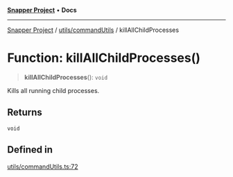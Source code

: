 [**Snapper Project**](../../../README.md) • **Docs**

***

[Snapper Project](../../../README.md) / [utils/commandUtils](../README.md) / killAllChildProcesses

# Function: killAllChildProcesses()

> **killAllChildProcesses**(): `void`

Kills all running child processes.

## Returns

`void`

## Defined in

[utils/commandUtils.ts:72](https://github.com/asifqatar/Snapper/blob/778fb7895f2095593881f2d22f160dd7157134a7/utils/commandUtils.ts#L72)
